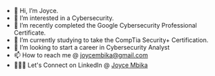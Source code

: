 - 👋 Hi, I’m Joyce.
- 👀 I’m interested in a Cybersecurity.
- 🌱 I’m recently completed the Google Cybersecurity Professional Certificate.
- 🌱 I’m currently studying to take the CompTia Security+ Certification.
- 💞️ I’m looking to start a career in Cybersecurity Analyst
- 📫 How to reach me @ joycembika@gmail.com
- 👩🏾‍💻 Let's Connect on LinkedIn @ [Joyce Mbika]([https://www.linkedin.com/in/joycembika/])



<!---
joycembika/joycembika is a ✨ special ✨ repository because its `README.md` (this file) appears on your GitHub profile.
You can click the Preview link to take a look at your changes.
--->
